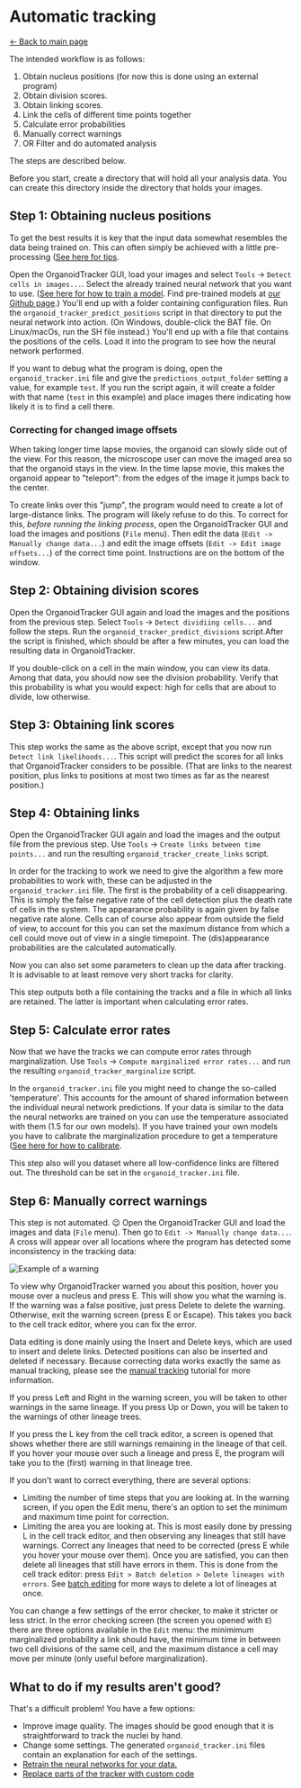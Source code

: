 # Automatic tracking
[← Back to main page](index.md)

The intended workflow is as follows:

1. Obtain nucleus positions (for now this is done using an external program)
2. Obtain division scores.
3. Obtain linking scores.
4. Link the cells of different time points together
5. Calculate error probabilities
6. Manually correct warnings
7. OR Filter and do automated analysis

The steps are described below.

Before you start, create a directory that will hold all your analysis data. You can create this directory inside the directory that holds your images.

Step 1: Obtaining nucleus positions
-----------------------------------
To get the best results it is key that the input data somewhat resembles the data being trained on. This can often simply be achieved with a little pre-processing ([See here for tips](./PREPROCESSING_TIPS.md). 

Open the OrganoidTracker GUI, load your images and select `Tools` -> `Detect cells in images...`. Select the already trained neural network that you want to use. ([See here for how to train a model](./TRAINING_THE_NETWORK.md). Find pre-trained models at [our Github page](https://github.com/jvzonlab/OrganoidTracker).) You'll end up with a folder containing configuration files. Run the `organoid_tracker_predict_positions` script in that directory to put the neural network into action. (On Windows, double-click the BAT file. On Linux/macOs, run the SH file instead.) You'll end up with a file that contains the positions of the cells. Load it into the program to see how the neural network performed.

If you want to debug what the program is doing, open the `organoid_tracker.ini` file and give the `predictions_output_folder` setting a value, for example `test`. If you run the script again, it will create a folder with that name (`test` in this example) and place images there indicating how likely it is to find a cell there.

### Correcting for changed image offsets
When taking longer time lapse movies, the organoid can slowly slide out of the view. For this reason, the microscope user can move the imaged area so that the organoid stays in the view. In the time lapse movie, this makes the organoid appear to "teleport": from the edges of the image it jumps back to the center.

To create links over this "jump", the program would need to create a lot of large-distance links. The program will likely refuse to do this. To correct for this, *before running the linking process*, open the OrganoidTracker GUI and load the images and positions (`File` menu). Then edit the data (`Edit -> Manually change data...`) and edit the image offsets (`Edit -> Edit image offsets...`) of the correct time point. Instructions are on the bottom of the window.

Step 2: Obtaining division scores
---------------------------------

Open the OrganoidTracker GUI again and load the images and the positions from the previous step. Select `Tools` -> `Detect dividiing cells...` and follow the steps. Run the `organoid_tracker_predict_divisions` script.After the script is finished, which should be after a few minutes, you can load the resulting data in OrganoidTracker.

If you double-click on a cell in the main window, you can view its data. Among that data, you should now see the division probability. Verify that this probability is what you would expect: high for cells that are about to divide, low otherwise.

Step 3: Obtaining link scores
-----------------------------

This step works the same as the above script, except that you now run `Detect link likelihoods...`. This script will predict the scores for all links that OrganoidTracker considers to be possible. (That are links to the nearest position, plus links to positions at most two times as far as the nearest position.)

Step 4: Obtaining links
-----------------------

Open the OrganoidTracker GUI again and load the images and the output file from the previous step. Use `Tools` -> `Create links between time points...` and run the resulting `organoid_tracker_create_links` script.

In order for the tracking to work we need to give the algorithm a few more probabilities to work with, these can be adjusted in the `organoid_tracker.ini` file. The first is the probability of a cell disappearing. This is simply the false negative rate of the cell detection plus the death rate of cells in the system. The appearance probability is again given by false negative rate alone. Cells can of course also appear from outside the field of view, to account for this you can set the maximum distance from which a cell could move out of view in a single timepoint. The (dis)appearance probabilities are the calculated automatically.

Now you can also set some parameters to clean up the data after tracking. It is advisable to at least remove very short tracks for clarity.

This step outputs both a file containing the tracks and a file in which all links are retained. The latter is important when calculating error rates.    

Step 5: Calculate error rates
---------------------------------

Now that we have the tracks we can compute error rates through marginalization. Use `Tools` -> `Compute marginalized error rates...` and run the resulting `organoid_tracker_marginalize` script.

In the `organoid_tracker.ini` file you might need to change the so-called 'temperature'. This accounts for the amount of shared information between the individual neural network predictions. If your data is similar to the data the neural networks are trained on you can use the temperature associated with them (1.5 for our own models). If you have trained your own models you have to calibrate the marginalization procedure to get a temperature ([See here for how to calibrate](./CALIBRATE_MARGINALIZATION.md).

This step also will you dataset where all low-confidence links are filtered out. The threshold can be set in the `organoid_tracker.ini` file.

Step 6: Manually correct warnings
---------------------------------

This step is not automated. 😉 Open the OrganoidTracker GUI and load the images and data (`File` menu). Then go to `Edit -> Manually change data...`. A cross will appear over all locations where the program has detected some inconsistency in the tracking data:

![Example of a warning](images/warning.png)

To view why OrganoidTracker warned you about this position, hover you mouse over a nucleus and press E. This will show you what the warning is. If the warning was a false positive, just press Delete to delete the warning. Otherwise, exit the warning screen (press E or Escape). This takes you back to the cell track editor, where you can fix the error.

Data editing is done mainly using the Insert and Delete keys, which are used to insert and delete links. Detected positions can also be inserted and deleted if necessary. Because correcting data works exactly the same as manual tracking, please see the [manual tracking](MANUAL_TRACKING.md) tutorial for more information.

If you press Left and Right in the warning screen, you will be taken to other warnings in the same lineage. If you press Up or Down, you will be taken to the warnings of other lineage trees.

If you press the L key from the cell track editor, a screen is opened that shows whether there are still warnings remaining in the lineage of that cell. If you hover your mouse over such a lineage and press E, the program will take you to the (first) warning in that lineage tree.

If you don't want to correct everything, there are several options:
* Limiting the number of time steps that you are looking at. In the warning screen, if you open the Edit menu, there's an option to set the minimum and maximum time point for correction.
* Limiting the area you are looking at. This is most easily done by pressing L in the cell track editor, and then observing any lineages that still have warnings. Correct any lineages that need to be corrected (press E while you hover your mouse over them). Once you are satisfied, you can then delete all lineages that still have errors in them. This is done from the cell track editor: press `Edit > Batch deletion > Delete lineages with errors`. See [batch editing](BATCH_OPERATIONS.md) for more ways to delete a lot of lineages at once.

You can change a few settings of the error checker, to make it stricter or less strict. In the error checking screen (the screen you opened with `E`) there are three options available in the `Edit` menu: the minimimum marginalized probability a link should have, the minimum time in between two cell divisions of the same cell, and the maximum distance a cell may move per minute (only useful before marginalization).

## What to do if my results aren't good?
That's a difficult problem! You have a few options:

* Improve image quality. The images should be good enough that it is straightforward to track the nuclei by hand.
* Change some settings. The generated `organoid_tracker.ini` files contain an explanation for each of the settings.
* [Retrain the neural networks for your data.](TRAINING_THE_NETWORK.md)
* [Replace parts of the tracker with custom code](CUSTOM_TRACKING_SCRIPTS.md)
